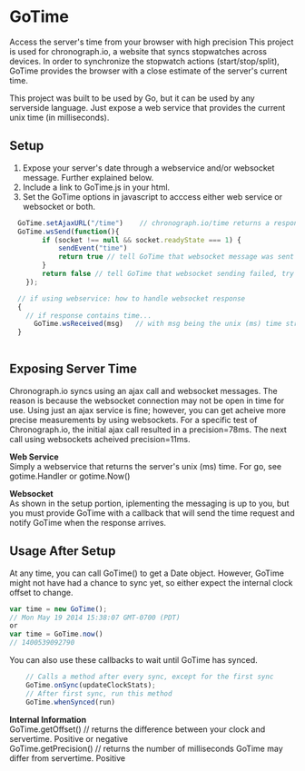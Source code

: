 GoTime
======

Access the server's time from your browser with high precision
This project is used for chronograph.io, a website that syncs stopwatches across devices.  In order to synchronize the stopwatch actions (start/stop/split), GoTime provides the browser with a close estimate of the server's current time.

This project was built to be used by Go, but it can be used by any serverside language.  Just expose a web service that provides the current unix time (in milliseconds).

Setup
-----
1.  Expose your server's date through a webservice and/or websocket message. Further explained below.
2.  Include a link to GoTime.js in your html.  
      <script src="/js/GoTime.js"></script>
3.  Set the GoTime options in javascript to acccess either web service or websocket or both.
```javascript    
  GoTime.setAjaxURL("/time")    // chronograph.io/time returns a response such as: 1400538485314
  GoTime.wsSend(function(){
		if (socket !== null && socket.readyState === 1) {
			sendEvent("time")
			return true // tell GoTime that websocket message was sent
		}
		return false // tell GoTime that websocket sending failed, try ajax webservice
	});

  // if using webservice: how to handle websocket response
  {
    // if response contains time...
      GoTime.wsReceived(msg)   // with msg being the unix (ms) time string
  }
  
```

Exposing Server Time  
--------------------  
Chronograph.io syncs using an ajax call and websocket messages.  The reason is because the websocket connection may not be open in time for use.  Using just an ajax service is fine; however, you can get acheive more precise measurements by using websockets.  For a specific test of Chronograph.io, the initial ajax call resulted in a precision=78ms.  The next call using websockets acheived precision=11ms.

**Web Service**  
Simply a webservice that returns the server's unix (ms) time.  For go, see gotime.Handler or gotime.Now()


**Websocket**  
As shown in the setup portion, iplementing the messaging is up to you, but you must provide GoTime with a callback that will send the time request and notify GoTime when the response arrives.


Usage After Setup  
-----------------  
At any time, you can call GoTime() to get a Date object.  However, GoTime might not have had a chance to sync yet, so either expect the internal clock offset to change.  
```javascript
var time = new GoTime();
// Mon May 19 2014 15:38:07 GMT-0700 (PDT)
or 
var time = GoTime.now()
// 1400539092790
```

You can also use these callbacks to wait until GoTime has synced.  
```javascript    
	// Calls a method after every sync, except for the first sync
	GoTime.onSync(updateClockStats);
	// After first sync, run this method
	GoTime.whenSynced(run)
```

**Internal Information**  
GoTime.getOffset() // returns the difference between your clock and servertime.  Positive or negative  
GoTime.getPrecision() // returns the number of milliseconds GoTime may differ from servertime.  Positive
